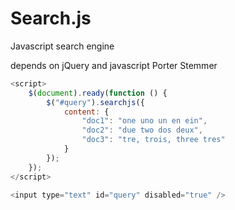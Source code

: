 Search.js
=========

Javascript search engine

depends on jQuery and javascript Porter Stemmer

```js
<script>
	$(document).ready(function () {
		$("#query").searchjs({
			content: {
				"doc1": "one uno un en ein",
				"doc2": "due two dos deux",
				"doc3": "tre, trois, three tres"
			}
		});
	});
</script>

<input type="text" id="query" disabled="true" />
```